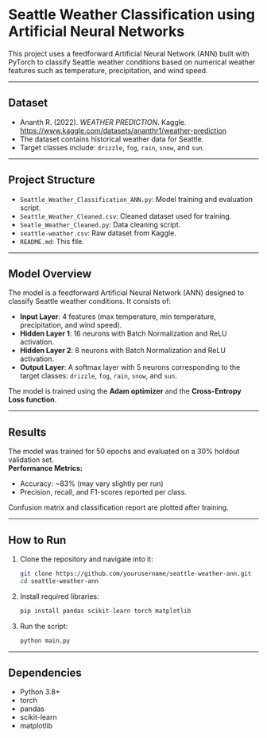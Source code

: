 # Seattle Weather Classification using Artificial Neural Networks

This project uses a feedforward Artificial Neural Network (ANN) built with PyTorch to classify Seattle weather conditions based on numerical weather features such as temperature, precipitation, and wind speed.

---

## Dataset

- Ananth R. (2022). *WEATHER PREDICTION*. Kaggle. https://www.kaggle.com/datasets/ananthr1/weather-prediction
- The dataset contains historical weather data for Seattle.
- Target classes include: `drizzle`, `fog`, `rain`, `snow`, and `sun`.

---

## Project Structure

- `Seattle_Weather_Classification_ANN.py`: Model training and evaluation script.
- `Seattle_Weather_Cleaned.csv`: Cleaned dataset used for training.
- `Seatle_Weather_Cleaned.py`: Data cleaning script.
- `seattle-weather.csv`: Raw dataset from Kaggle.
- `README.md`: This file.

---

## Model Overview

The model is a feedforward Artificial Neural Network (ANN) designed to classify Seattle weather conditions. It consists of:

- **Input Layer**: 4 features (max temperature, min temperature, precipitation, and wind speed).
- **Hidden Layer 1**: 16 neurons with Batch Normalization and ReLU activation.
- **Hidden Layer 2**: 8 neurons with Batch Normalization and ReLU activation.
- **Output Layer**: A softmax layer with 5 neurons corresponding to the target classes: `drizzle`, `fog`, `rain`, `snow`, and `sun`.

The model is trained using the **Adam optimizer** and the **Cross-Entropy Loss function**.

---

## Results

The model was trained for 50 epochs and evaluated on a 30% holdout validation set.  
**Performance Metrics:**
- Accuracy: ~83% (may vary slightly per run)
- Precision, recall, and F1-scores reported per class.

Confusion matrix and classification report are plotted after training.

---

## How to Run

1. Clone the repository and navigate into it:
   ```bash
   git clone https://github.com/yourusername/seattle-weather-ann.git
   cd seattle-weather-ann
   ```
2. Install required libraries:
   ```bash
   pip install pandas scikit-learn torch matplotlib
   ```
3. Run the script:
   ```bash
   python main.py
   ```

---

## Dependencies

- Python 3.8+
- torch
- pandas
- scikit-learn
- matplotlib


